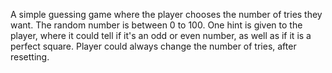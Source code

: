 A simple guessing game where the player chooses the number of tries they want. 
The random number is between 0 to 100. 
One hint is given to the player, where it could tell if it's an odd or even number, as well as if it is a perfect square. 
Player could always change the number of tries, after resetting. 
